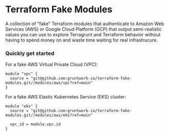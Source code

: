 # Terraform Fake Modules
A collection of "fake" Terraform modules that authenticate to Amazon Web Services (AWS) or Google Cloud Platform (GCP) that output semi-realistic values you can use to explore Terragrunt and Terraform behavior without having to spend money on and waste time waiting for real infrastrucure.

### Quickly get started

For a fake AWS Virtual Private Cloud (VPC):
```
module "vpc" {
  source = "git@github.com:gruntwork-io/terraform-fake-modules.git//modules/aws/vpc?ref=main"
}
```

For a fake AWS Elastic Kubernetes Service (EKS) cluster:
```
module "eks" {
  source = "git@github.com:gruntwork-io/terraform-fake-modules.git//modules/aws/eks?ref=main"

  vpc_id = module.vpc.id
}
```
